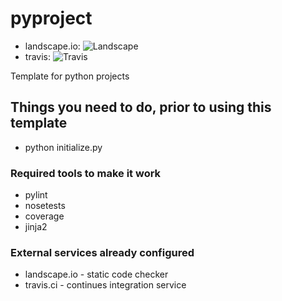 # pyproject
  * landscape.io: ![Landscape](https://landscape.io/github/T-002/pyproject/develop/landscape.svg?style=flat)
  * travis:       ![Travis](https://travis-ci.org/T-002/pyproject.svg?branch=develop)

Template for python projects

## Things you need to do, prior to using this template

  * python initialize.py

### Required tools to make it work

  * pylint
  * nosetests
  * coverage
  * jinja2

### External services already configured
  * landscape.io - static code checker
  * travis.ci - continues integration service
